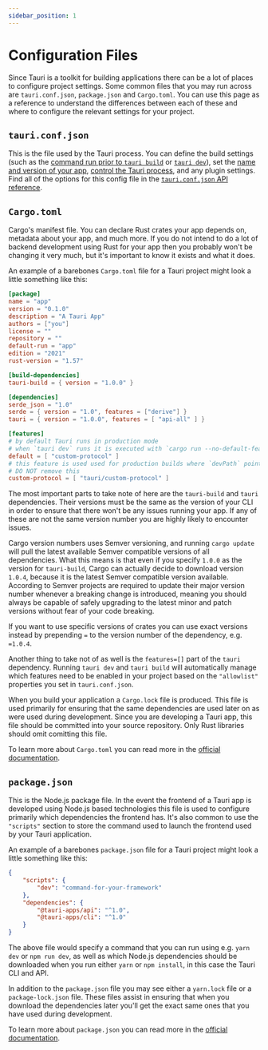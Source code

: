 ```yaml
---
sidebar_position: 1
---
```


# Configuration Files

Since Tauri is a toolkit for building applications there can be a lot of places to configure project settings. Some common files that you may run across are `tauri.conf.json`, `package.json` and `Cargo.toml`. You can use this page as a reference to understand the differences between each of these and where to configure the relevant settings for your project.

## `tauri.conf.json`

This is the file used by the Tauri process. You can define the build settings (such as the [command run prior to `tauri build`][before-build-command] or [`tauri dev`][before-dev-command]), set the [name and version of your app][package-config], [control the Tauri process][tauri-config], and any plugin settings. Find all of the options for this config file in the [`tauri.conf.json` API reference].

## `Cargo.toml`

Cargo's manifest file. You can declare Rust crates your app depends on, metadata about your app, and much more. If you do not intend to do a lot of backend development using Rust for your app then you probably won't be changing it very much, but it's important to know it exists and what it does.

An example of a barebones `Cargo.toml` file for a Tauri project might look a little something like this:

```toml Cargo.toml
[package]
name = "app"
version = "0.1.0"
description = "A Tauri App"
authors = ["you"]
license = ""
repository = ""
default-run = "app"
edition = "2021"
rust-version = "1.57"

[build-dependencies]
tauri-build = { version = "1.0.0" }

[dependencies]
serde_json = "1.0"
serde = { version = "1.0", features = ["derive"] }
tauri = { version = "1.0.0", features = [ "api-all" ] }

[features]
# by default Tauri runs in production mode
# when `tauri dev` runs it is executed with `cargo run --no-default-features` if `devPath` is an URL
default = [ "custom-protocol" ]
# this feature is used used for production builds where `devPath` points to the filesystem
# DO NOT remove this
custom-protocol = [ "tauri/custom-protocol" ]
```

The most important parts to take note of here are the `tauri-build` and `tauri` dependencies. Their versions must be the same as the version of your CLI in order to ensure that there won't be any issues running your app. If any of these are not the same version number you are highly likely to encounter issues.

Cargo version numbers uses Semver versioning, and running `cargo update` will pull the latest available Semver compatible versions of all dependencies. What this means is that even if you specify `1.0.0` as the version for `tauri-build`, Cargo can actually decide to download version `1.0.4`, because it is the latest Semver compatible version available. According to Semver projects are required to update their major version number whenever a breaking change is introduced, meaning you should always be capable of safely upgrading to the latest minor and patch versions without fear of your code breaking.

If you want to use specific versions of crates you can use exact versions instead by prepending `=` to the version number of the dependency, e.g. `=1.0.4`.

Another thing to take not of as well is the `features=[]` part of the `tauri` dependency. Running `tauri dev` and `tauri build` will automatically manage which features need to be enabled in your project based on the `"allowlist"` properties you set in `tauri.conf.json`.

When you build your application a `Cargo.lock` file is produced. This file is used primarily for ensuring that the same dependencies are used later on as were used during development. Since you are developing a Tauri app, this file should be committed into your source repository. Only Rust libraries should omit comitting this file.

To learn more about `Cargo.toml` you can read more in the [official documentation](https://doc.rust-lang.org/cargo/reference/manifest.html).

## `package.json`

This is the Node.js package file. In the event the frontend of a Tauri app is developed using Node.js based technologies this file is used to configure primarily which dependencies the frontend has. It's also common to use the `"scripts"` section to store the command used to launch the frontend used by your Tauri application.

An example of a barebones `package.json` file for a Tauri project might look a little something like this:

```json
{
    "scripts": {
        "dev": "command-for-your-framework"
    },
    "dependencies": {
        "@tauri-apps/api": "^1.0",
        "@tauri-apps/cli": "^1.0"
    }
}
```

The above file would specify a command that you can run using e.g. `yarn dev` or `npm run dev`, as well as which Node.js dependencies should be downloaded when you run either `yarn` or `npm install`, in this case the Tauri CLI and API.

In addition to the `package.json` file you may see either a `yarn.lock` file or a `package-lock.json` file. These files assist in ensuring that when you download the dependencies later you'll get the exact same ones that you have used during development.

To learn more about `package.json` you can read more in the [official documentation](https://docs.npmjs.com/cli/v8/configuring-npm/package-json).

[`tauri.conf.json` api reference]: ../../api/config.md
[before-build-command]: ../../api/config.md#buildconfig.beforebuildcommand
[before-dev-command]: ../../api/config.md#buildconfig.beforedevcommand
[package-config]: ../../api/config#packageconfig
[tauri-config]: ../../api/config#tauriconfig
